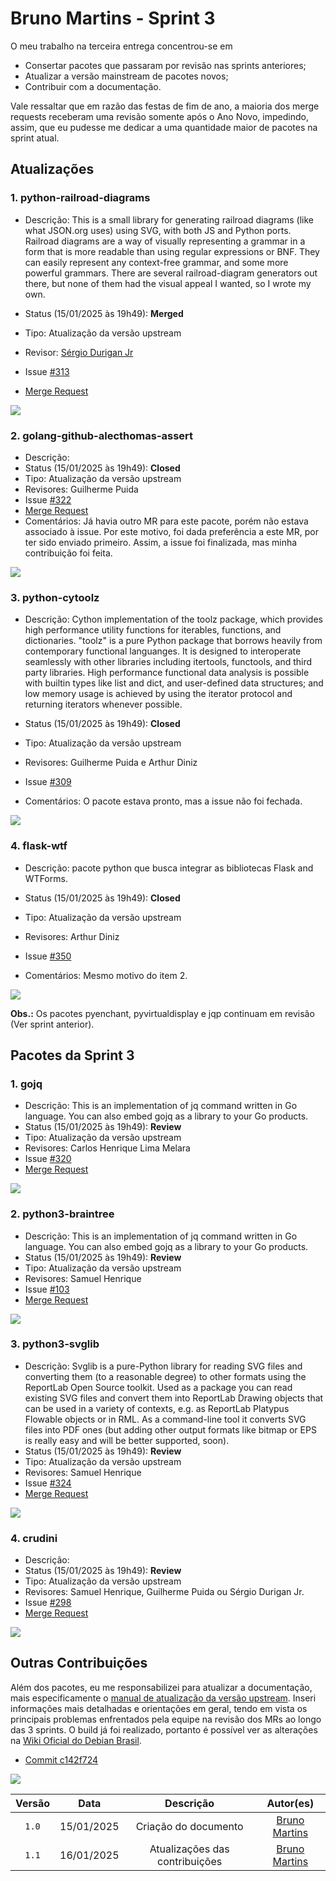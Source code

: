 # Bruno Martins - Sprint 3
O meu trabalho na terceira entrega concentrou-se em

- Consertar pacotes que passaram por revisão nas sprints anteriores;
- Atualizar a versão mainstream de pacotes novos;
- Contribuir com a documentação.

Vale ressaltar que em razão das festas de fim de ano, a maioria dos merge requests receberam uma revisão somente após o Ano Novo, impedindo, assim, que eu pudesse me dedicar a uma quantidade maior de pacotes na sprint atual.

## Atualizações

### 1. python-railroad-diagrams
- Descrição: This is a small library for generating railroad diagrams (like what JSON.org uses) using SVG, with both JS and Python ports. Railroad diagrams are a way of visually representing a grammar in a form that is more readable than using regular expressions or BNF. They can easily represent any context-free grammar, and some more powerful grammars. There are several railroad-diagram generators out there, but none of them had the visual appeal I wanted, so I wrote my own.

- Status (15/01/2025 às 19h49): **Merged**
- Tipo: Atualização da versão upstream
- Revisor: [Sérgio Durigan Jr](https://salsa.debian.org/sergiodj)
- Issue [#313](https://salsa.debian.org/debian-brasil-team/docs/-/issues/313)
- [Merge Request](https://salsa.debian.org/python-team/packages/python-railroad-diagrams/-/merge_requests/3)

![](assets/bruno_pkg1.png)

### 2. golang-github-alecthomas-assert
- Descrição:  
- Status (15/01/2025 às 19h49): **Closed**
- Tipo: Atualização da versão upstream
- Revisores: Guilherme Puida
- Issue [#322](https://salsa.debian.org/debian-brasil-team/docs/-/issues/322)
- [Merge Request](https://salsa.debian.org/go-team/packages/golang-github-alecthomas-assert/-/merge_requests/3)
- Comentários: Já havia outro MR para este pacote, porém não estava associado à issue. Por este motivo, foi dada preferência a este MR, por ter sido enviado primeiro. Assim, a issue foi finalizada, mas minha contribuição foi feita.

![](assets/bruno_pkg2.png)

### 3. python-cytoolz
- Descrição: Cython implementation of the toolz package, which provides high performance utility functions for iterables, functions, and dictionaries. "toolz" is a pure Python package that borrows heavily from contemporary functional languanges.  It is designed to interoperate seamlessly with other libraries including itertools, functools, and third party libraries. High performance functional data analysis is possible with builtin types like list and dict, and user-defined data structures; and low memory usage is achieved by using the iterator protocol and returning iterators whenever possible.

- Status (15/01/2025 às 19h49): **Closed**
- Tipo: Atualização da versão upstream
- Revisores: Guilherme Puida e Arthur Diniz
- Issue [#309](https://salsa.debian.org/debian-brasil-team/docs/-/issues/309)
- Comentários: O pacote estava pronto, mas a issue não foi fechada.

![](assets/bruno_pkg3.png)

### 4. flask-wtf
- Descrição: pacote python que busca integrar as bibliotecas Flask and WTForms.

- Status (15/01/2025 às 19h49): **Closed**
- Tipo: Atualização da versão upstream
- Revisores: Arthur Diniz
- Issue [#350](https://salsa.debian.org/debian-brasil-team/docs/-/issues/350)
- Comentários: Mesmo motivo do item 2.

![](assets/bruno_pkg4.png)

**Obs.:** Os pacotes pyenchant, pyvirtualdisplay e jqp continuam em revisão (Ver sprint anterior).

## Pacotes da Sprint 3

### 1. gojq
- Descrição: This is an implementation of jq command written in Go language. You can also embed gojq as a library to your Go products.
- Status (15/01/2025 às 19h49): **Review**
- Tipo: Atualização da versão upstream
- Revisores: Carlos Henrique Lima Melara
- Issue [#320](https://salsa.debian.org/debian-brasil-team/docs/-/issues/320)
- [Merge Request](https://salsa.debian.org/go-team/packages/gojq/-/merge_requests/3)

![](assets/bruno_npkg1.png)

### 2. python3-braintree
- Descrição: This is an implementation of jq command written in Go language. You can also embed gojq as a library to your Go products.
- Status (15/01/2025 às 19h49): **Review**
- Tipo: Atualização da versão upstream
- Revisores: Samuel Henrique
- Issue [#103](https://salsa.debian.org/debian-brasil-team/docs/-/issues/103)
- [Merge Request](https://salsa.debian.org/hle/python-braintree/-/merge_requests/4)

![](assets/bruno_npkg2.png)

### 3. python3-svglib
- Descrição: Svglib is a pure-Python library for reading SVG files and converting them (to a reasonable degree) to other formats using the ReportLab Open Source toolkit. Used as a package you can read existing SVG files and convert them into ReportLab Drawing objects that can be used in a variety of contexts, e.g. as ReportLab Platypus Flowable objects or in RML. As a command-line tool it converts SVG files into PDF ones (but adding other output formats like bitmap or EPS is really easy and will be better supported, soon).
- Status (15/01/2025 às 19h49): **Review**
- Tipo: Atualização da versão upstream
- Revisores: Samuel Henrique
- Issue [#324](https://salsa.debian.org/debian-brasil-team/docs/-/issues/324)
- [Merge Request](https://salsa.debian.org/hle/python-braintree/-/merge_requests/4)

![](assets/bruno_npkg3.png)

### 4. crudini
- Descrição: 
- Status (15/01/2025 às 19h49): **Review**
- Tipo: Atualização da versão upstream
- Revisores: Samuel Henrique, Guilherme Puida ou Sérgio Durigan Jr.
- Issue [#298](https://salsa.debian.org/debian-brasil-team/docs/-/issues/298
)
- [Merge Request](https://salsa.debian.org/python-team/packages/crudini/-/merge_requests/2)

![](assets/bruno_npkg4.png)

## Outras Contribuições

Além dos pacotes, eu me responsabilizei para atualizar a documentação, mais especificamente o [manual de atualização da versão upstream](https://wiki.debianbrasil.org.br/pt-br/empacotamento/atualizar-pacote-para-nova-versao-upstream). Inseri informações mais detalhadas e orientações em geral, tendo em vista os principais problemas enfrentados pela equipe na revisão dos MRs ao longo das 3 sprints. O build já foi realizado, portanto é possível ver as alterações na [Wiki Oficial do Debian Brasil](https://wiki.debianbrasil.org.br/pt-br/home).

- [Commit c142f724](https://salsa.debian.org/debian-brasil-team/docs/-/commit/c142f724ebf49ac00f128614349db19263d24009)

![](assets/bruno_docs.png)


| Versão |    Data    |      Descrição       |                   Autor(es)                   |
| :----: | :--------: | :------------------: | :-------------------------------------------: |
| `1.0`  | 15/01/2025 | Criação do documento | [Bruno Martins](https://github.com/gitbmvb) |
| `1.1`  | 16/01/2025 | Atualizações das contribuições | [Bruno Martins](https://github.com/gitbmvb) |